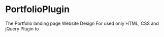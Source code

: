 # PortfolioPlugin
The Portfolio landing page Website Design For used only HTML, CSS and jQuery Plugin to
